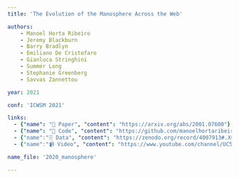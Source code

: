 ```yaml
---
title: 'The Evolution of the Manosphere Across the Web'

authors:
    - Manoel Horta Ribeiro
    - Jeremy Blackburn
    - Barry Bradlyn 
    - Emiliano De Cristofaro
    - Gianluca Stringhini
    - Summer Long
    - Stephanie Greenberg
    - Savvas Zannettou

year: 2021

conf: 'ICWSM 2021'

links:
  - {"name": "📜 Paper", "content": "https://arxiv.org/abs/2001.07600"}
  - {"name": "🔗️ Code", "content": "https://github.com/manoelhortaribeiro/manosphere_analysis"}
  - {"name":"🗄️ Data", "content": "https://zenodo.org/record/4007913#.X0ubptMzZQI"}
  - {"name":"📹 Video", "content": "https://www.youtube.com/channel/UC5eHANjJG5ooFdIu4S1-3jQ?view_as=subscriber"}

name_file: '2020_manosphere'

---
```

